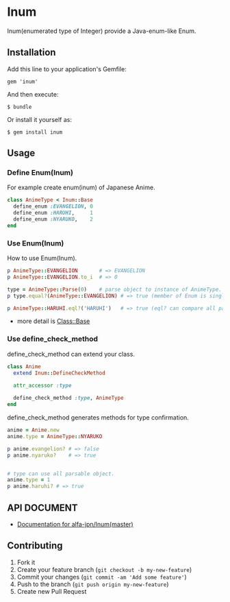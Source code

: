 # Inum

Inum(enumerated type of Integer) provide a Java-enum-like Enum.

## Installation

Add this line to your application's Gemfile:

    gem 'inum'

And then execute:

    $ bundle

Or install it yourself as:

    $ gem install inum

## Usage


### Define Enum(Inum)
For example create enum(inum) of Japanese Anime.

``` ruby
class AnimeType < Inum::Base
  define_enum :EVANGELION, 0
  define_enum :HARUHI,     1
  define_enum :NYARUKO,    2
end
```

### Use Enum(Inum)
How to use Enum(Inum).

``` ruby
p AnimeType::EVANGELION       # => EVANGELION
p AnimeType::EVANGELION.to_i  # => 0

type = AnimeType::Parse(0)    # parse object to instance of AnimeType.
p type.equal?(AnimeType::EVANGELION) # => true (member of Enum is singleton.)

p AnimeType::HARUHI.eql?('HARUHI')   # => true (eql? can compare all parsable object.)

```

- more detail is [Class::Base](http://rubydoc.info/github/alfa-jpn/inum/Inum/Base)

### Use define\_check\_method
define\_check\_method can extend your class.

``` ruby
class Anime
  extend Inum::DefineCheckMethod
  
  attr_accessor :type

  define_check_method :type, AnimeType
end

```

define\_check\_method generates methods for type confirmation. 

``` ruby
anime = Anime.new
anime.type = AnimeType::NYARUKO

p anime.evangelion? # => false
p anime.nyaruko?    # => true


# type can use all parsable object.
anime.type = 1
p anime.haruhi? # => true

```


## API DOCUMENT

- [Documentation for alfa-jpn/Inum(master)](http://rubydoc.info/github/alfa-jpn/inum/frames)

## Contributing

1. Fork it
2. Create your feature branch (`git checkout -b my-new-feature`)
3. Commit your changes (`git commit -am 'Add some feature'`)
4. Push to the branch (`git push origin my-new-feature`)
5. Create new Pull Request
